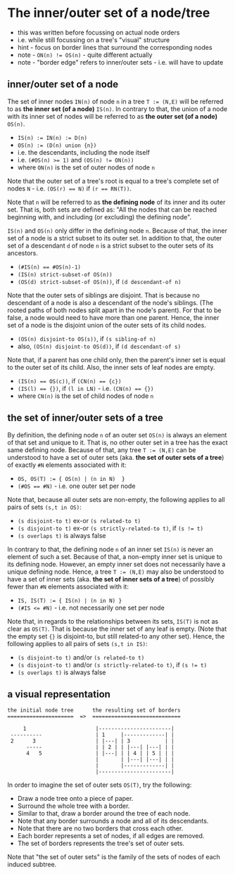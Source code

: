 
<!-- ======================================================================= -->
# The inner/outer set of a node/tree

- this was written before focussing on actual node orders
- i.e. while still focussing on a tree's "visual" structure
- hint - focus on border lines that surround the corresponding nodes
- note - `ON(n) != OS(n)` - quite different actually
- note - "border edge" refers to inner/outer sets - i.e. will have to update

<!-- ======================================================================= -->
## inner/outer set of a node

The set of inner nodes `IN(n)` of node `n` in a tree `T := (N,E)` will be
referred to as **the inner set (of a node)** `IS(n)`. In contrary to that,
the union of a node with its inner set of nodes will be referred to as
**the outer set (of a node)** `OS(n)`.

* `IS(n) := IN(n) := D(n)`
* `OS(n) := (D(n) union {n})`
* i.e. the descendants, including the node itself
* i.e. `(#OS(n) >= 1)` and `(OS(n) != ON(n))`
* where `ON(n)` is the set of outer nodes of node `n`

Note that the outer set of a tree's root is equal to a tree's complete
set of nodes `N` - i.e. `(OS(r) == N)` if `(r == RN(T))`.

Note that `n` will be referred to as **the defining node** of its inner and
its outer set. That is, both sets are defined as: "All the nodes that can be
reached beginning with, and including (or excluding) the defining node".

`IS(n)` and `OS(n)` only differ in the defining node `n`. Because of that, the
inner set of a node is a strict subset to its outer set. In addition to that,
the outer set of a descendant `d` of node `n` is a strict subset to the outer
sets of its ancestors.

* `(#IS(n) == #OS(n)-1)`
* `(IS(n) strict-subset-of OS(n))`
* `(OS(d) strict-subset-of OS(n))`, if `(d descendant-of n)`

Note that the outer sets of siblings are disjoint. That is because no descendant
of a node is also a descendant of the node's siblings. (The rooted paths of both
nodes split apart in the node's parent). For that to be false, a node would need
to have more than one parent. Hence, the inner set of a node is the disjoint
union of the outer sets of its child nodes.

* `(OS(n) disjoint-to OS(s))`, if `(s sibling-of n)`
* also, `(OS(n) disjoint-to OS(d))`, if `(d descendant-of s)`

Note that, if a parent has one child only, then the parent's inner set is equal
to the outer set of its child. Also, the inner sets of leaf nodes are empty.

* `(IS(n) == OS(c))`, if `(CN(n) == {c})`
* `(IS(l) == {})`, if `(l in LN)` - i.e. `(CN(n) == {})`
* where `CN(n)` is the set of child nodes of node `n`

<!-- ======================================================================= -->
## the set of inner/outer sets of a tree

By definition, the defining node `n` of an outer set `OS(n)` is always an
element of that set and unique to it. That is, no other outer set in a tree
has the exact same defining node. Because of that, any tree `T := (N,E)` can
be understood to have a set of outer sets (aka. **the set of outer sets of a
tree**) of exactly `#N` elements associated with it:

* `OS, OS(T) := { OS(n) | (n in N)  }`
* `(#OS == #N)` - i.e. one outer set per node

Note that, because all outer sets are non-empty, the following applies to all
pairs of sets `(s,t in OS)`:

* `(s disjoint-to t)` ex-or `(s related-to t)`
* `(s disjoint-to t)` ex-or `(s strictly-related-to t)`, if `(s != t)`
* `(s overlaps t)` is always false

In contrary to that, the defining node `n` of an inner set `IS(n)` is never an
element of such a set. Because of that, a non-empty inner set is unique to its
defining node. However, an empty inner set does not necessarily have a unique
defining node. Hence, a tree `T := (N,E)` may also be understood to have a set
of inner sets (aka. **the set of inner sets of a tree**) of possibly fewer than
`#N` elements associated with it:

* `IS, IS(T) := { IS(n) | (n in N) }`
* `(#IS <= #N)` - i.e. not necessarily one set per node

Note that, in regards to the relationships between its sets, `IS(T)` is not as
clear as `OS(T)`. That is because the inner set of any leaf is empty. (Note that
the empty set `{}` is disjoint-to, but still related-to any other set). Hence,
the following applies to all pairs of sets `(s,t in IS)`:

* `(s disjoint-to t)` and/or `(s related-to t)`
* `(s disjoint-to t)` and/or `(s strictly-related-to t)`, if `(s != t)`
* `(s overlaps t)` is always false

<!-- ======================================================================= -->
## a visual representation

```
the initial node tree      the resulting set of borders
=====================  =>  ============================

     1                      |-----------------------|
 ----------                 | 1     |-------------| |
 2      3                   | |---| | 3           | |
      -----                 | | 2 | | |---| |---| | |
      4   5                 | |---| | | 4 | | 5 | | |
                            |       | |---| |---| | |
                            |       |-------------| |
                            |-----------------------|
```

In order to imagine the set of outer sets `OS(T)`, try the following:

* Draw a node tree onto a piece of paper.
* Surround the whole tree with a border.
* Similar to that, draw a border around the tree of each node.
* Note that any border surrounds a node and all of its descendants.
* Note that there are no two borders that cross each other.
* Each border represents a set of nodes, if all edges are removed.
* The set of borders represents the tree's set of outer sets.

Note that "the set of outer sets" is the family of the sets of nodes of
each induced subtree.
